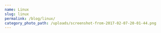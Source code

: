 ```yaml
---
name: Linux
slug: linux
permalink: /blog/linux/
category_photo_path: /uploads/screenshot-from-2017-02-07-20-01-44.png
---
```



